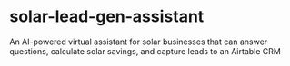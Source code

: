 # solar-lead-gen-assistant
An AI-powered virtual assistant for solar businesses that can answer questions, calculate solar savings, and capture leads to an Airtable CRM
